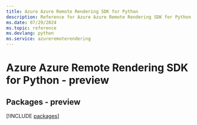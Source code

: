 ```yaml
---
title: Azure Azure Remote Rendering SDK for Python
description: Reference for Azure Azure Remote Rendering SDK for Python
ms.date: 07/29/2024
ms.topic: reference
ms.devlang: python
ms.service: azureremoterendering
---
```

# Azure Azure Remote Rendering SDK for Python - preview
## Packages - preview
[!INCLUDE [packages](azure-remote-rendering-index.md)]